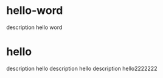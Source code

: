 # hello-word
description hello word
# hello
description hello
description hello
description hello2222222
